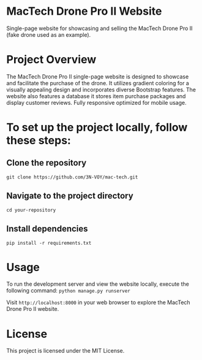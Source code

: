 # MacTech Drone Pro II Website
Single-page website for showcasing and selling the MacTech Drone Pro II (fake drone used as an example).

# Project Overview
The MacTech Drone Pro II single-page website is designed to showcase and facilitate the purchase of the drone. It utilizes gradient coloring for a visually appealing design and incorporates diverse Bootstrap features. The website also features a database it stores item purchase packages and display customer reviews. Fully responsive optimized for mobile usage.

# To set up the project locally, follow these steps:

## Clone the repository
`git clone https://github.com/3N-VOY/mac-tech.git`

## Navigate to the project directory
`cd your-repository`

## Install dependencies
`pip install -r requirements.txt`

# Usage
To run the development server and view the website locally, execute the following command:
`python manage.py runserver`

Visit `http://localhost:8000` in your web browser to explore the MacTech Drone Pro II website.


# License
This project is licensed under the MIT License.

